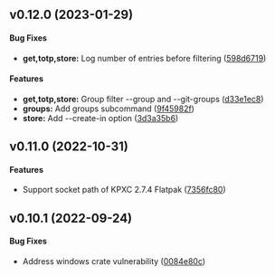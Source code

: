 <a name="v0.12.0"></a>
## v0.12.0 (2023-01-29)


#### Bug Fixes

* **get,totp,store:**  Log number of entries before filtering ([598d6719](https://github.com/Frederick888/git-credential-keepassxc/commit/598d671940a438db8532633f20eda4afce7b6e4a))

#### Features

* **get,totp,store:**  Group filter --group and --git-groups ([d33e1ec8](https://github.com/Frederick888/git-credential-keepassxc/commit/d33e1ec8e627d24a52dee85e939b40d0c43c4967))
* **groups:**  Add groups subcommand ([9f45982f](https://github.com/Frederick888/git-credential-keepassxc/commit/9f45982ff2cc7a43cb8fd02a05617297721423ed))
* **store:**  Add --create-in option ([3d3a35b6](https://github.com/Frederick888/git-credential-keepassxc/commit/3d3a35b6169af94d850177bbb009694d597d0ac5))



<a name="v0.11.0"></a>
## v0.11.0 (2022-10-31)


#### Features

*   Support socket path of KPXC 2.7.4 Flatpak ([7356fc80](https://github.com/Frederick888/git-credential-keepassxc/commit/7356fc8021bae1596b41105209dee86c44783a9a))



<a name="v0.10.1"></a>
## v0.10.1 (2022-09-24)


#### Bug Fixes

*   Address windows crate vulnerability ([0084e80c](https://github.com/Frederick888/git-credential-keepassxc/commit/0084e80cc8a65355f7190eb07b0f2431a1fe7381))
